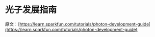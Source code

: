 # 光子发展指南

原文：[https://learn.sparkfun.com/tutorials/photon-development-guide](https://learn.sparkfun.com/tutorials/photon-development-guide)